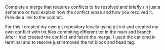 Complete a merge that requires conflicts to be resolved and briefly (in just a sentence or two) explain how the conflict arose and how you resolved it. Provide a link to the commit.

For this I created my own git repository locally using git init and created my own conflict with txt files commiting different txt in the main and branch. After I had created the conflict and failed the merge, I used the cat cmd in terminal and to resolve just removed the txt block and head tag.
